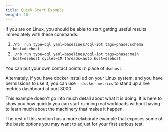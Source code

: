 ```yaml
---
title: Quick Start Example
weight: 20
---
```


If you are on Linux, you should be able to start getting useful results immediately with these commands:

1. `/nb  run type=cql yaml=baselines/cql-iot tags=phase:schema host=dsehost`
2. `./nb run type=cql yaml=baselines/cql-iot tags=phase:main host=dsehost cycles=1M threads=auto host=dsehost`

You can put your own contact points in place of `dsehost`.

Alternately, if you have docker installed on your Linux system, and you have permissions to use it, you
can use `--docker-metrics` to stand up a live metrics dashboard at port 3000.

This example doesn't go into much detail about what it is doing. It is here to show you how quickly you can
start running real workloads without having to learn much about the machinery that makes it happen.

The rest of this section has a more elaborate example that exposes some of the basic options you may want to
adjust for your first serious test.
